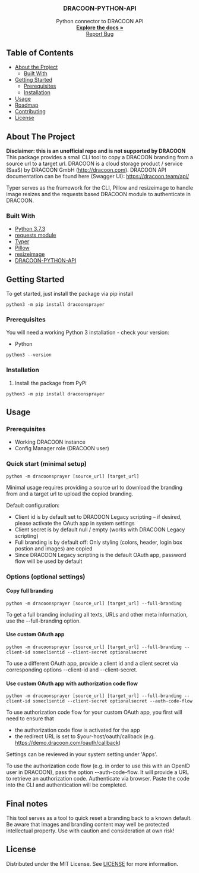 
  <h3 align="center">DRACOON-PYTHON-API</h3>

  <p align="center">
    Python connector to DRACOON API
    <br />
    <a href="https://github.com/unbekanntes-pferd/DRACOON-PYTHON-API"><strong>Explore the docs »</strong></a>
    <br />
    <a href="https://github.com/unbekanntes-pferd/DRACOON-PYTHON-API/issues">Report Bug</a>
  </p>
</p>

<!-- TABLE OF CONTENTS -->
## Table of Contents

* [About the Project](#about-the-project)
  * [Built With](#built-with)
* [Getting Started](#getting-started)
  * [Prerequisites](#prerequisites)
  * [Installation](#installation)
* [Usage](#usage)
* [Roadmap](#roadmap)
* [Contributing](#contributing)
* [License](#license)



<!-- ABOUT THE PROJECT -->
## About The Project
__Disclaimer: this is an unofficial repo and is not supported by DRACOON__<br>
This package provides a small CLI tool to copy a DRACOON branding from a source url to a target url. 
DRACOON is a cloud storage product / service (SaaS) by DRACOON GmbH (http://dracoon.com). 
DRACOON API documentation can be found here (Swagger UI):
https://dracoon.team/api/

Typer serves as the framework for the CLI, Pillow and resizeimage to handle image resizes and the requests based DRACOON module to authenticate in DRACOON.

### Built With

* [Python 3.7.3](https://www.python.org/)
* [requests module](https://requests.readthedocs.io/en/master/)
* [Typer](https://typer.tiangolo.com/)
* [Pillow](https://pillow.readthedocs.io/)
* [resizeimage](https://github.com/VingtCinq/python-resize-image)
* [DRACOON-PYTHON-API](https://github.com/unbekanntes-pferd/DRACOON-PYTHON-API)

<!-- GETTING STARTED -->
## Getting Started

To get started, just install the package via pip install
```
python3 -m pip install dracoonsprayer
```

### Prerequisites

You will need a working Python 3 installation - check your version:
* Python
```
python3 --version
```

### Installation

1. Install the package from PyPi
```
python3 -m pip install dracoonsprayer
```

<!-- USAGE EXAMPLES -->
## Usage

### Prerequisites

* Working DRACOON instance
* Config Manager role (DRACOON user)

### Quick start (minimal setup)
```
python -m dracoonsprayer [source_url] [target_url]
```
Minimal usage requires providing a source url to download the branding from and a target url to 
upload the copied branding.

Default configuration:
* Client id is by default set to DRACOON Legacy scripting – if desired, please activate the OAuth app in system settings
* Client secret is by default null / empty (works with DRACOON Legacy scripting)
* Full branding is by default off: Only styling (colors, header, login box postion and images) are copied
* Since DRACOON Legacy scripting is the default OAuth app, password flow will be used by default

### Options (optional settings)

#### Copy full branding
```
python -m dracoonsprayer [source_url] [target_url] --full-branding
```
To get a full branding including all texts, URLs and other meta information, use the --full-branding option.

#### Use custom OAuth app
```
python -m dracoonsprayer [source_url] [target_url] --full-branding --client-id someclientid --client-secret optionalsecret
```
To use a different OAuth app, provide a client id and a client secret via corresponding options --client-id and --client-secret.

#### Use custom OAuth app with authorization code flow
```
python -m dracoonsprayer [source_url] [target_url] --full-branding --client-id someclientid --client-secret optionalsecret --auth-code-flow
```
To use authorization code flow for your custom OAuth app, you first will need to ensure that
* the authorization code flow is activated for the app
* the redirect URL is set to $your-host/oauth/callback (e.g. https://demo.dracoon.com/oauth/callback)

Settings can be reviewed in your system setting under 'Apps'.

To use the authorization code flow (e.g. in order to use this with an OpenID user in DRACOON), pass the option --auth-code-flow.
It will provide a URL to retrieve an authorization code.
Authenticate via browser.
Paste the code into the CLI and authentication will be completed.

## Final notes
This tool serves as a tool to quick reset a branding back to a known default. 
Be aware that images and branding content may well be protected intellectual property.
Use with caution and consideration at own risk!


<!-- LICENSE -->
## License

Distributed under the MIT License. See [LICENSE](/LICENSE) for more information.
